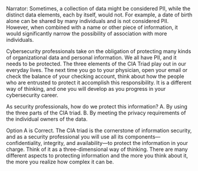 Narrator: Sometimes, a collection of data might be considered PII, while the distinct data elements, each by itself, would not. For example, a date of birth alone can be shared by many individuals and is not considered PII. However, when combined with a name or other piece of information, it would significantly narrow the possibility of association with more individuals.

Cybersecurity professionals take on the obligation of protecting many kinds of organizational data and personal information. We all have PII, and it needs to be protected. The three elements of the CIA Triad play out in our everyday lives. The next time you go to your physician, open your email or check the balance of your checking account, think about how the people who are entrusted to protect it accomplish this responsibility. It is a different way of thinking, and one you will develop as you progress in your cybersecurity career.

As security professionals, how do we protect this information?
 A. By using the three parts of the CIA triad.
 B. By meeting the privacy requirements of the individual owners of the data.
 
 Option A is Correct. The CIA triad is the cornerstone of information security, and as a security professional you will use all its components—confidentiality, integrity, and availability—to protect the information in your charge. Think of it as a three-dimensional way of thinking. There are many different aspects to protecting information and the more you think about it, the more you realize how complex it can be.